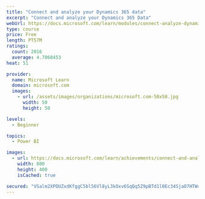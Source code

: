 ```yaml
---
title: "Connect and analyze your Dynamics 365 data​"
excerpt: "Connect and analyze your Dynamics 365 Data​"
webUrl: https://docs.microsoft.com/learn/modules/connect-analyze-dynamics-365-data/
type: course
price: Free
length: PT57M
ratings:
  count: 2016
  average: 4.7068453
heat: 51

provider:
  name: Microsoft Learn
  domain: microsoft.com
  images:
    - url: /assets/images/organizations/microsoft.com-50x50.jpg
      width: 50
      height: 50

levels:
  - Beginner

topics:
  - Power BI

images:
  - url: https://docs.microsoft.com/learn/achievements/connect-and-analyze-your-microsoft-dynamics-365-data-social.png
    width: 800
    height: 400
    isCached: true

secured: "VSalm2XPDUZxdKfggC5bl56Vl8yL3kOxv6SqQq5Z9pBTd1l0Ec34SjaO7HTW4ZdO3IAbXUVxMBJ6JI645iBx1hewdCL/rtHCFt59RDgI8+bimI1Niugs6pGkYP+XAvDDIZUHQl+69ZIZCjwfQegt2SGSVYxrMcl02A4BuvoX4ckJeFalnKxHRFOYHB7f9rsgW8b7RBBOWzEDFJ9kZ2Adj3g3xo5rXqYGfuCswoPU9YSF1aGawCctd7TVMVTZcjpc/3GScvNdNGOdiIsZlEavqQ0c+ThM7PZvD2i2YIqG8wpWB9Jt8OkYXTgEWUpfM6mRPGmgZLF+ozlL2jtspSJn+uLC0D99zoDuT+dwqdCNaLNUFzu70I0tNAWORiECRpyADW4d7C/2lH327WMUls0aSeKIWZtpjpHPcCmPlMBQc+0=;7p3Y7XpxZR+qHCfXTQUpzA=="
---
```


